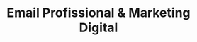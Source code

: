 ---
title: Email Profissional & Marketing Digital
description: "E-mail profissional e sem anúncios com +10 GB de armazenamento na Caixa de entrada e suporte 24 horas por dia, 7 dias por semana.
Compatível com o Microsoft Outlook e outros clientes de e-mail.
Contracte-nos para que melhore sua visibilidade na área digital.
Está focando seus recursos d promoção em determinada rede social? Ou Marketing por Emails?
Somos a escolha certa para gerenciar sua marca virtualmente."
---